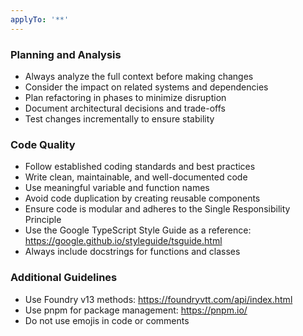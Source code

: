 ```yaml
---
applyTo: '**'
---
```


### Planning and Analysis
- Always analyze the full context before making changes
- Consider the impact on related systems and dependencies
- Plan refactoring in phases to minimize disruption
- Document architectural decisions and trade-offs
- Test changes incrementally to ensure stability

### Code Quality
- Follow established coding standards and best practices
- Write clean, maintainable, and well-documented code
- Use meaningful variable and function names
- Avoid code duplication by creating reusable components
- Ensure code is modular and adheres to the Single Responsibility Principle
- Use the Google TypeScript Style Guide as a reference: https://google.github.io/styleguide/tsguide.html
- Always include docstrings for functions and classes

### Additional Guidelines
- Use Foundry v13 methods: https://foundryvtt.com/api/index.html
- Use pnpm for package management: https://pnpm.io/
- Do not use emojis in code or comments